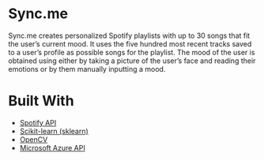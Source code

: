 # Sync.me
Sync.me creates personalized Spotify playlists with up to 30 songs that fit the user’s current mood. It uses the five hundred most recent tracks saved to a user’s profile as possible songs for the playlist. The mood of the user is obtained using either by taking a picture of the user’s face and reading their emotions or by them manually inputting a mood.

# Built With 
- [Spotify API](https://developer.spotify.com/documentation/web-api/)
- [Scikit-learn (sklearn)](https://scikit-learn.org/stable/documentation.html)
- [OpenCV](https://opencv.org/)
- [Microsoft Azure API](https://azure.microsoft.com/en-us/services/cognitive-services/face/)
